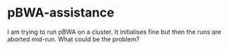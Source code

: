 # pBWA-assistance
I am trying to run pBWA on a cluster. It initialises fine but then the runs are aborted mid-run. What could be the problem?
